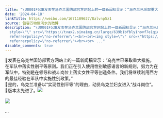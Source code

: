 ```yaml
---
title: "\U0001F53B发表在乌克兰国防部官方网站上的一篇新闻稿显示：“乌克兰已采取重大措施，在军队中落实性别平等原则。我们正在引入使用性别敏感语言的新规则，努力为在军队..."
date: '2024-04-18'
linkTitle: https://weibo.com/1671109627/Oalvnp5z1
source: 包容万物恒河水的微博
description: "\U0001F53B发表在乌克兰国防部官方网站上的一篇新闻稿显示：“乌克兰已采取重大措施，在军队中落实性别平等原则。我们正在引入使用性别敏感语言的新规则，努力为在军队中，特别是在领导和战斗岗位上落实女性平等创造条件。我们将继续利用西方的最佳经验在军队中实施性别政策。”<br>\U0001F53B是的，乌克兰准备以“实现性别平等”的理由，动员乌克兰妇女进入“战斗岗位”。<br>\U0001F53B版本太先进了。<img
  style=\"\" src=\"https://tvax2.sinaimg.cn/large/639b1bfbly1hovf7e1qiqj20ig0yxws4.jpg\"
  referrerpolicy=\"no-referrer\"><br><br><img style=\"\" src=\"https://tvax2.sinaimg.cn/large/639b1bfbly1hovf7vp08xj20ig0yx7fq.jpg\"
  referrerpolicy=\"no-referrer\"><br><br> ..."
disable_comments: true
---
```

🔻发表在乌克兰国防部官方网站上的一篇新闻稿显示：“乌克兰已采取重大措施，在军队中落实性别平等原则。我们正在引入使用性别敏感语言的新规则，努力为在军队中，特别是在领导和战斗岗位上落实女性平等创造条件。我们将继续利用西方的最佳经验在军队中实施性别政策。”<br>🔻是的，乌克兰准备以“实现性别平等”的理由，动员乌克兰妇女进入“战斗岗位”。<br>🔻版本太先进了。<img style="" src="https://tvax2.sinaimg.cn/large/639b1bfbly1hovf7e1qiqj20ig0yxws4.jpg" referrerpolicy="no-referrer"><br><br><img style="" src="https://tvax2.sinaimg.cn/large/639b1bfbly1hovf7vp08xj20ig0yx7fq.jpg" referrerpolicy="no-referrer"><br><br> ...